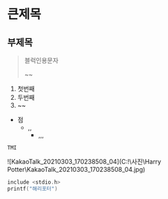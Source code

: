 # 큰제목

## 부제목



> 블럭인용문자
>
> ~~



1. 첫번째
2. 두번째
3. ~~



+ 점
  + ,,
    + ,,,



```TMI```



![KakaoTalk_20210303_170238508_04](C:\!\사진\Harry Potter\KakaoTalk_20210303_170238508_04.jpg)



```c
include <stdio.h>
printf("해리포터")
```

